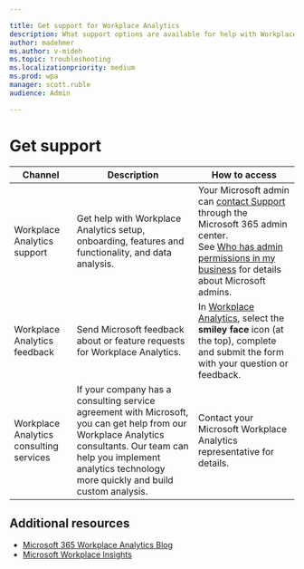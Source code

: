 ```yaml
---

title: Get support for Workplace Analytics
description: What support options are available for help with Workplace Analytics
author: madehmer
ms.author: v-mideh
ms.topic: troubleshooting
ms.localizationpriority: medium 
ms.prod: wpa
manager: scott.ruble
audience: Admin

---
```


# Get support

|Channel |Description |How to access |
|------- |----------- |--------------- |
|Workplace Analytics support|Get help with Workplace Analytics setup, onboarding, features and functionality, and data analysis. |Your Microsoft admin can [contact Support](/microsoft-365/admin/contact-support-for-business-products?view=o365-worldwide) through the Microsoft 365 admin center. <br> See [Who has admin permissions in my business](/microsoft-365/admin/admin-overview/admin-overview?view=o365-worldwide#who-has-admin-permissions-in-my-business) for details about Microsoft admins.</br> |
|Workplace Analytics feedback |Send Microsoft feedback about or feature requests for Workplace Analytics. |In [Workplace Analytics](https://workplaceanalytics.office.com), select the **smiley face** icon (at the top), complete and submit the form with your question or feedback.|
|Workplace Analytics consulting services |If your company has a consulting service agreement with Microsoft, you can get help from our Workplace Analytics consultants. Our team can help you implement analytics technology more quickly and build custom analysis. |Contact your Microsoft Workplace Analytics representative for details. |

## Additional resources

* [Microsoft 365 Workplace Analytics Blog](https://techcommunity.microsoft.com/t5/Office-365-Analytics-Blog/bg-p/Office365AnalyticsBlog)
* [Microsoft Workplace Insights](https://insights.office.com/)